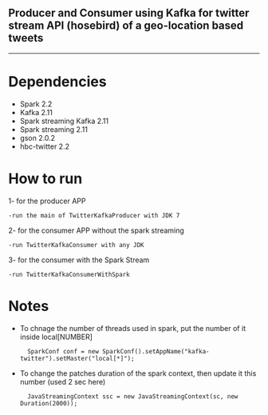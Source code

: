 ## Producer and Consumer using Kafka for twitter stream API (hosebird) of a geo-location based tweets
------------------------------------------------------------------------------------------------------



# Dependencies
  - Spark 2.2
  - Kafka 2.11
  - Spark streaming Kafka 2.11
  - Spark streaming 2.11
  - gson 2.0.2
  - hbc-twitter 2.2


# How to run
 1- for the producer APP


 	-run the main of TwitterKafkaProducer with JDK 7


 2- for the consumer APP without the spark streaming


    -run TwitterKafkaConsumer with any JDK


 3- for the consumer with the Spark Stream

 
    -run TwitterKafkaConsumerWithSpark


# Notes
- To chnage the number of threads used in spark, put the number of it inside local[NUMBER]


		SparkConf conf = new SparkConf().setAppName("kafka-twitter").setMaster("local[*]"); 
- To change the patches duration of the spark context, then update it this number (used 2 sec here)


	    JavaStreamingContext ssc = new JavaStreamingContext(sc, new Duration(2000)); 